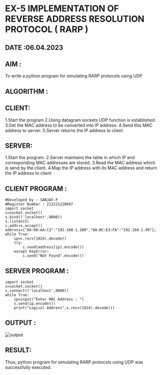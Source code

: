 # EX-5 IMPLEMENTATION OF REVERSE ADDRESS RESOLUTION PROTOCOL ( RARP )
## DATE :06.04.2023
## AIM :
To write a python program for simulating RARP protocols using UDP
## ALGORITHM :
## CLIENT:
1.Start the program
2.Using datagram sockets UDP function is established.
3.Get the MAC address to be converted into IP address.
4.Send this MAC address to server.
5.Server returns the IP address to client
## SERVER:
1.Start the program.
2.Server maintains the table in which IP and corresponding MAC addresses are stored.
3.Read the MAC address which is send by the client.
4.Map the IP address with its MAC address and return the IP address to client
## CLIENT PROGRAM :
```
#Developed by : SANJAY.P
#Register Number : 212221220047
import socket
s=socket.socket()
s.bind(('localhost',8000))
s.listen(5)
c,addr=s.accept()
address={"6A:08:AA:C2":"192.168.1.100","8A:BC:E3:FA":"192.168.1.99"};
while True:
    ip=c.recv(1024).decode()
    try:
        c.send(address[ip].encode())
    except KeyError:
        c.send("Not Found".encode())
```
## SERVER PROGRAM :
```
import socket
s=socket.socket()
s.connect(('localhost',8000))
while True:
    ip=input("Enter MAC Address : ")
    s.send(ip.encode())
    print("Logical Address",s.recv(1024).decode())
```
## OUTPUT :
![output](https://github.com/Amruthavarshnibs/EX-5/assets/119103704/e3e7dccd-f2a4-4b6d-9c95-06305312e937)


## RESULT:
Thus, python program for simulating RARP protocols using UDP was successfully executed.
